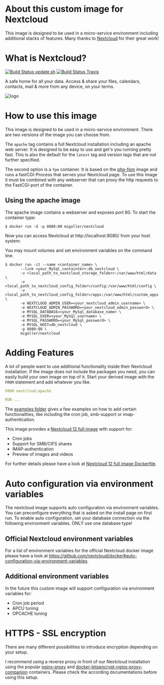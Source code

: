 # About this custom image for Nextcloud
This image is designed to be used in a micro-service environment including additional stacks of features.
Many thanks to [Nextcloud](https://nextcloud.com/) for their great work!

# What is Nextcloud?
[![Build Status update.sh](https://doi-janky.infosiftr.net/job/update.sh/job/nextcloud/badge/icon)](https://doi-janky.infosiftr.net/job/update.sh/job/nextcloud)
[![Build Status Travis](https://travis-ci.org/nextcloud/docker.svg?branch=master)](https://travis-ci.org/nextcloud/docker)

A safe home for all your data. Access & share your files, calendars, contacts, mail & more from any device, on your terms.

![logo](https://cdn.rawgit.com/nextcloud/docker/57b5e03f2abe51f81aa9a5c80018d10b5ed1c353/logo.svg)

# How to use this image
This image is designed to be used in a micro-service environment. There are two versions of the image you can choose from.

The `apache` tag contains a full Nextcloud installation including an apache web server. It is designed to be easy to use and get's you running pretty fast. This is also the default for the `latest` tag and version tags that are not further specified.

The second option is a `fpm` container. It is based on the [php-fpm](https://hub.docker.com/_/php/) image and runs a fastCGI-Process that serves your Nextcloud page. To use this image it must be combined with any webserver that can proxy the http requests to the FastCGI-port of the container.

## Using the apache image
The apache image contains a webserver and exposes port 80. To start the container type:
```console
$ docker run -d -p 8080:80 migoller/nextcloud
```

Now you can access Nextcloud at http://localhost:8080/ from your host system.

You may mount volumes and set environment variables on the command line.
```console
$ docker run -it --name <container_name> \
       --link <your_MySql_containter>:db_nextcloud \
       -v <local_path_to_nextcloud_storage_folder>:/var/www/html/data \
       -v <local_path_to_nextcloud_config_folder>/config:/var/www/html/config \
       -v <local_path_to_nextcloud_config_folder>/apps:/var/www/html/custom_apps \
       -e NEXTCLOUD_ADMIN_USER=<your_nextcloud_admin_username> \
       -e NEXTCLOUD_ADMIN_PASSWORD=<your_nextcloud_admin_password> \
       -e MYSQL_DATABASE=<your_MySql_database_name> \
       -e MYSQL_USER=<your_MySql_username> \
       -e MYSQL_PASSWORD=<your_MySql_password> \
       -e MYSQL_HOST=db_nextcloud \
       -p 8080:80 \
       migoller/nextcloud
```

# Adding Features
A lot of people want to use additional functionality inside their Nextcloud installation. If the image does not include the packages you need, you can easily build your own image on top of it.
Start your derived image with the `FROM` statement and add whatever you like.

```yaml
FROM nextcloud:apache

RUN ...

```
The [examples folder](https://github.com/nextcloud/docker/blob/master/.examples) gives a few examples on how to add certain functionalities, like including the cron job, smb-support or imap-authentication. 

This image provides a [Nextcloud 12 full image](https://github.com/nextcloud/docker/tree/master/.examples) with support for:
*   Cron jobs
*   Support for SMB/CIFS shares
*   IMAP-authentication
*   Preview of images and videos

For further details please have a look at [Nextcloud 12 full image Dockerfile](https://github.com/nextcloud/docker/blob/master/.examples/dockerfiles/full/apache/Dockerfile).

# Auto configuration via environment variables
The nextcloud image supports auto configuration via environment variables. You can preconfigure everything that is asked on the install page on first run. To enable auto configuration, set your database connection via the following environment variables. ONLY use one database type!

## Official Nextcloud environment variables
For a list of environment variables for the official Nextcloud docker image please have a look at https://github.com/nextcloud/docker#auto-configuration-via-environment-variables.

## Additional environment variables
In the future this custom image will support configuration via environment variables for:
*   Cron job period
*   APCU tuning
*   OPCACHE tuning

# HTTPS - SSL encryption
There are many different possibilities to introduce encryption depending on your setup. 

I recommend using a reverse proxy in front of our Nextcloud installation using the popular [nginx-proxy](https://github.com/jwilder/nginx-proxy) and [docker-letsencrypt-nginx-proxy-companion](https://github.com/JrCs/docker-letsencrypt-nginx-proxy-companion) containers. Please check the according documentations before using this setup.
